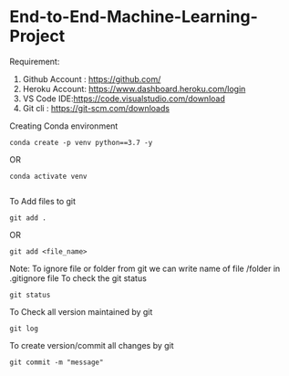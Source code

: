 # End-to-End-Machine-Learning-Project

Requirement:

1. Github Account : https://github.com/
2. Heroku Account: https://www.dashboard.heroku.com/login
3. VS Code IDE:https://code.visualstudio.com/download
4. Git cli : https://git-scm.com/downloads


Creating Conda environment

```
conda create -p venv python==3.7 -y
```

OR

```
conda activate venv
```

```pip intall -r requirements.txt
```
To Add files to git

```
git add .
```
OR

```
git add <file_name>
```

Note: To ignore file or folder from git we can write name of file /folder in .gitignore file
To check the git status

```
git status
```

To Check all version maintained by git

```
git log
```

To create version/commit all changes by git

```
git commit -m "message"
```
